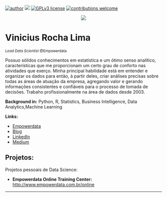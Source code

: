 [![author](https://img.shields.io/badge/author-viniciusrochalima-red.svg)](https://www.linkedin.com/in/viniljf) [![](https://img.shields.io/badge/python-3.7+-blue.svg)](https://www.python.org) [![GPLv3 license](https://img.shields.io/badge/License-GPLv3-blue.svg)](http://perso.crans.org/besson/LICENSE.html) [![contributions welcome](https://img.shields.io/badge/contributions-welcome-brightgreen.svg?style=flat)](https://github.com/viniciusrochalima/datascience/issues)

<p align="center">
  <img src="http://viniciusrochalima.com.br/image/banner_vinil.jpg" >
</p>

# Vinicius Rocha Lima
<sub>*Lead Data Scientist* @Empowerdata</sub>

Possuo sólidos conhecimentos em estatística e um ótimo senso analítico, características que me proporcionam um certo grau de conforto nas atividades que exerço. Minha principal habilidade está em entender e organizar os dados para então, à partir deles, criar análises precisas sobre todas as áreas de atuação da empresa, agregando valor e gerando informações consistentes e confiáveis para o processo de tomada de decisões.
Trabaho profissionalmente na área de dados desde 2003.


**Background in:** Python, R, Statistics, Business Intelligence, Data Analytics,Machine Learning

**Links:**
* [Empowerdata](http://www.empowerdata.com.br)
* [Blog](http://blog.empowerdata.com.br)
* [LinkedIn](https://www.linkedin.com/in/viniljf)
* [Medium](https://medium.com/@viniljf)


## Projetos:
Projetos pessoais de Data Science:

* **Empowerdata Online Training Center:** http://www.empowerdata.com.br/online

---




